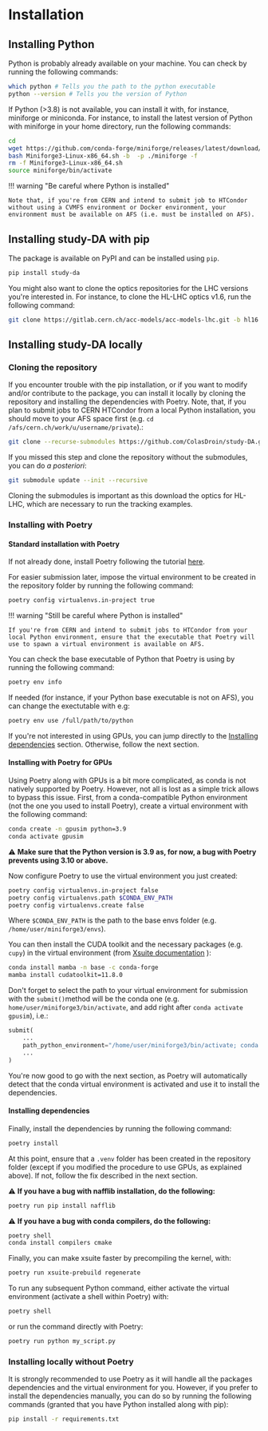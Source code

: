 # Installation

## Installing Python

Python is probably already available on your machine. You can check by running the following commands:

```bash
which python # Tells you the path to the python executable
python --version # Tells you the version of Python
```

If Python (>3.8) is not available, you can install it with, for instance, miniforge or miniconda. 
For instance, to install the latest version of Python with miniforge in your home directory, run the following commands:

```bash
cd
wget https://github.com/conda-forge/miniforge/releases/latest/download/Miniforge3-Linux-x86_64.sh
bash Miniforge3-Linux-x86_64.sh -b  -p ./miniforge -f
rm -f Miniforge3-Linux-x86_64.sh
source miniforge/bin/activate
```

!!! warning "Be careful where Python is installed"

    Note that, if you're from CERN and intend to submit job to HTCondor without using a CVMFS environment or Docker environment, your environment must be available on AFS (i.e. must be installed on AFS).

## Installing study-DA with pip

The package is available on PyPI and can be installed using `pip`.

```bash
pip install study-da
```

You might also want to clone the optics repositories for the LHC versions you're interested in. For instance, to clone the HL-LHC optics v1.6, run the following command:

```bash
git clone https://gitlab.cern.ch/acc-models/acc-models-lhc.git -b hl16
```

## Installing study-DA locally

### Cloning the repository

If you encounter trouble with the pip installation, or if you want to modify and/or contribute to the package, you can install it locally by cloning the repository and installing the dependencies with Poetry. Note, that, if you plan to submit jobs to CERN HTCondor from a local Python installation, you should move to your AFS space first (e.g. ```cd /afs/cern.ch/work/u/username/private```).:

```bash
git clone --recurse-submodules https://github.com/ColasDroin/study-DA.git
```

If you missed this step and clone the repository without the submodules, you can do *a posteriori*:

```bash
git submodule update --init --recursive
```

Cloning the submodules is important as this download the optics for HL-LHC, which are necessary to run the tracking examples.

### Installing with Poetry

#### Standard installation with Poetry

If not already done, install Poetry following the tutorial [here](https://python-poetry.org/docs/).

For easier submission later, impose the virtual environment to be created in the repository folder by running the following command:

```bash
poetry config virtualenvs.in-project true
```

!!! warning "Still be careful where Python is installed"

    If you're from CERN and intend to submit jobs to HTCondor from your local Python environment, ensure that the executable that Poetry will use to spawn a virtual environment is available on AFS.

You can check the base executable of Python that Poetry is using by running the following command:

```bash
poetry env info
```

If needed (for instance, if your Python base executable is not on AFS), you can change the exectutable with e.g:

```bash
poetry env use /full/path/to/python
```

If you're not interested in using GPUs, you can jump directly to the [Installing dependencies](#installing-dependencies) section. Otherwise, follow the next section.

#### Installing with Poetry for GPUs

Using Poetry along with GPUs is a bit more complicated, as conda is not natively supported by Poetry. However, not all is lost as a simple trick allows to bypass this issue. First, from a conda-compatible Python environment (not the one you used to install Poetry), create a virtual environment with the following command:

```bash
conda create -n gpusim python=3.9
conda activate gpusim
```

⚠️ **Make sure that the Python version is 3.9 as, for now, a bug with Poetry prevents using 3.10 or above.**

Now configure Poetry to use the virtual environment you just created:
  
```bash
poetry config virtualenvs.in-project false
poetry config virtualenvs.path $CONDA_ENV_PATH
poetry config virtualenvs.create false
```

Where ```$CONDA_ENV_PATH``` is the path to the base envs folder (e.g. ```/home/user/miniforge3/envs```).  

You can then install the CUDA toolkit and the necessary packages (e.g. ```cupy```) in the virtual environment (from [Xsuite documentation](https://xsuite.readthedocs.io/en/latest/installation.html#gpu-multithreading-support) ):

```bash
conda install mamba -n base -c conda-forge
mamba install cudatoolkit=11.8.0
```

Don't forget to select the path to your virtual environment for submission with the `submit()`method will be the conda one (e.g. ```home/user/miniforge3/bin/activate```, and add right after ```conda activate gpusim```), i.e.:

```py
submit(
    ...
    path_python_environment="/home/user/miniforge3/bin/activate; conda activate gpusim",
    ...
)
```

You're now good to go with the next section, as Poetry will automatically detect that the conda virtual environment is activated and use it to install the dependencies.

#### Installing dependencies

Finally, install the dependencies by running the following command:

```bash
poetry install
```

At this point, ensure that a `.venv` folder has been created in the repository folder (except if you modified the procedure to use GPUs, as explained above). If not, follow the fix described in the next section.

⚠️ **If you have a bug with nafflib installation, do the following:**
  
  ```bash
  poetry run pip install nafflib
  ```

  ⚠️ **If you have a bug with conda compilers, do the following:**

  ```bash
  poetry shell
  conda install compilers cmake
  ```

Finally, you can make xsuite faster by precompiling the kernel, with:

```bash
poetry run xsuite-prebuild regenerate
```

To run any subsequent Python command, either activate the virtual environment (activate a shell within Poetry) with:

```bash
poetry shell
```

or run the command directly with Poetry:

```bash
poetry run python my_script.py
```

### Installing locally without Poetry

It is strongly recommended to use Poetry as it will handle all the packages dependencies and the virtual environment for you. However, if you prefer to install the dependencies manually, you can do so by running the following commands (granted that you have Python installed along with pip):

```bash
pip install -r requirements.txt
```
